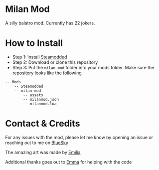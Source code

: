 # Milan Mod
A silly balatro mod. Currently has 22 jokers.

# How to Install
- Step 1: Install [Steamodded](https://github.com/Steamodded/smods/wiki)
- Step 2: Download or clone this repository
- Step 3: Put the ``milan_mod`` folder into your mods folder. Make sure the repository looks like the following
```
-- Mods
    -- Steamodded
    -- milan-mod
        -- assets
        -- milanmod.json
        -- milanmod.lua
```

# Contact & Credits
For any issues with the mod, please let me know by opening an issue or reaching out to me on [BlueSky](https://bsky.app/profile/cactuzswag.bsky.social)

The amazing art was made by [Emilia](https://bsky.app/profile/emiliavi.bsky.social)

Additional thanks goes out to [Emma](https://bsky.app/profile/emmakyu.bsky.social) for helping with the code

